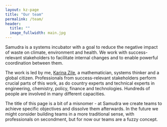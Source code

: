 ```yaml
---
layout: kz-page
title: "Our team"
permalink: /team/
header:
  title: ""
  image_fullwidth: main.jpg
---
```


Samudra is a systems incubator with a goal to reduce the negative impact of waste on climate, environment and health. 
We work with success-relevant stakeholders to facilitate internal changes and to enable powerful coordination between them. 

The work is led by me, [Karina Zile](https://www.linkedin.com/in/karina-zile/), a mathematician, systems thinker and a global citizen. 
Professionals from success-relevant stakeholders perform crucial parts of this work, as do country experts and technical experts in engineering, chemistry, policy, finance and technologies. 
Hundreds of people are involved in many different capacities. 

The title of this page is a bit of a misnomer - at Samudra we create teams to achieve specific objectives and dissolve them afterwards. 
In the future we might consider building teams in a more traditional sense, with professionals on secondment, but for now our teams are a fuzzy concept.

<!-- [Maximilian Schirm](https://www.linkedin.com/in/maximilian-schirm/) is one of our external advisors. -->
